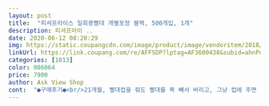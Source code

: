 ```yaml
---
layout: post 
title:  "피셔프라이스 일회용빨대 개별포장 블랙, 500개입, 1개" 
description: 피셔프라이 ..
date: 2020-06-12 08:20:29 
img: https://static.coupangcdn.com/image/product/image/vendoritem/2018/10/22/3156384519/c39b2eeb-dc16-4786-bfab-d1991eb1601c.jpg 
linkUrl: https://link.coupang.com/re/AFFSDP?lptag=AF3600438&subid=ahnPublicAsk&pageKey=23190796&itemId=90190196&vendorItemId=3156384519&traceid=V0-113-f4eca382dc52ac60 
categories: [1013] 
color: 006064 
price: 7900 
author: Ask View Shop 
cont:  "●구매후기●<br/>21개월, 빨대컵을 줘도 빨대를 쭉 빼서 버리고, 그냥 컵에 주면 마시다가 반은 흘리고.<br/>.<br/>ㅠㅠ<br/>500개에  5700원으로 과자 한 두봉지 값입니다☺<br/>가격대비  나름  괜찮다는  점에 선택했구욤.<br/><br/>개별 낱개 포장이라 너무 위생적이고요, 저는 개인적으로 주름빨대보단 일자형이 더 편하더라고요.<br/><br/>걍 입대고  마시기보다는  빨대를  이용합니다<br/>거기에다 저렴한 금액까지^^<br/>굳이  컵에 따라마셔야  하는  음료라면<br/>그래서 대용량 한번 사봤는데 진짜 양 많고 사이즈도 딱이라 너무 좋네요^^<br/>길이 21cm로,   250ml 캔음료수와ㆍ345ml뚱캔<br/>대신 사용하고  있네여.<br/><br/>때문에.<br/>.<br/>   걍 좀  싫어서여<br/>막상  받아들고보면  이걸 내다 팔아도 될만큼<br/>매서운 갯수이긴한데.<br/>.<br/>  또  쓰다보면  조금씩<br/>먼지  드갈 일 읎어서  위생적인 면에서도  괜찮죠?!<br/>뭣보다  이 빨대의  장점은  개별포장  이라는점과<br/>블랙색상으로다가  로켓배송으로  구매해봤습니다<br/>사용중입니다<br/>사용해보시면  다들 한 두번쯤은 느끼셨을 듯<br/>생각하며  마9막  아낌읎이 써댔는데,  어느새<br/>수개월간  하루에도  몇번씩  지겹게  봐온<br/>아이가 생기고, 진심 필요하게 되니 사게 되네요^^<br/>아주 든든해요^^<br/>앗,  주름빨대를  나쁘다고 한 이유는여: (<br/>양이 어마어마해서 소분해뒀습니당, 이정도몃 내년까지 충분히 쓸듯해요.<br/><br/>엄마,아빠 커피 마시는걸 봐서 그런지... <br/>  아니면 어른들꺼라 안된다고 하니까 더 관심이 생기는건지 몰라도 큰 빨대로 곧잘 물을 마시더라고요.<br/><br/>예전에는 이런걸 뭐 돈주고 사나 했는데, ㅎㅎ<br/>올 봄에  500개의  빨대를 구입할  당시만해도<br/>완전 최곱니다<br/>우유ㆍ과일쥬스에  붙어있는  나쁜 주름빨대<br/>음료수에  꼽아도 편하게  마실 수 있는 길이입니다!<br/>저도 여름 내 집에서 아이스 커피 마셨는데 이럴 줄 알았음<br/>죠금씩  줄어드는 재미에(?) ㅎㅎ 양껏 아낌읎이<br/>주로 탄산마실때  애용하게  되는 빨대구여<br/>진작 구매할 껄 그랬네요 ... <br/><br/>집에서 아이스티, 에이드,커피등등 많이 타마셔서 빨대를 많이 써요^^<br/>쬭쬭 빨아  마시니깐 뭔가  쫌 새롭기까지 하네여^^;<br/>초록빨대에서  벗어나서  블랙빨대로  갈아타<br/>평생 쓰고도 남겠다.<br/>.<br/>  진심  어마무시한  양이라고<br/>피셔프라이스  일회용빨대  개별포장된  500개를<br/>한데.<br/>.<br/>  얘가 한 두방울  뚝뚝!  질질!  흘려지기<br/>한주먹  남기고  다써가네여ㅎㅎ<br/>" 
---
```

